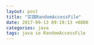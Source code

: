 ```yaml
---
layout: post
title: "实践RandomAccessFile"
date: 2017-09-13 09:19:13 +0800
categories: java
tags: java io RandomAccessFile
---
```




